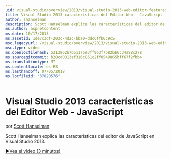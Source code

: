 ```yaml
---
uid: visual-studio/overview/2013/visual-studio-2013-web-editor-features-javascript
title: Visual Studio 2013 características del Editor Web - JavaScript | Microsoft Docs
author: shanselman
description: Scott Hanselman explica las características del editor de JavaScript en Visual Studio 2013.
ms.author: aspnetcontent
ms.date: 10/17/2013
ms.assetid: 1de7c3df-203c-4d2c-bba0-ddc6ffb6c9c5
msc.legacyurl: /visual-studio/overview/2013/visual-studio-2013-web-editor-features-javascript
msc.type: video
ms.openlocfilehash: 5313862b7b51175e3ff9b3f7b82bb6c34a88c278
ms.sourcegitcommit: b28cd0313af316c051c2ff8549865bff67f2fbb4
ms.translationtype: MT
ms.contentlocale: es-ES
ms.lasthandoff: 07/05/2018
ms.locfileid: "37820576"
---
```

<a name="visual-studio-2013-web-editor-features---javascript"></a>Visual Studio 2013 características del Editor Web - JavaScript
====================
por [Scott Hanselman](https://github.com/shanselman)

Scott Hanselman explica las características del editor de JavaScript en Visual Studio 2013.

[&#9654;Vea el vídeo (3 minutos)](https://channel9.msdn.com/Blogs/ASP-NET-Site-Videos/visual-studio-2013-web-editor-features-javascript)

